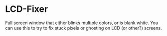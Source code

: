 LCD-Fixer
=========

Full screen window that either blinks multiple colors, or is blank white.  You can use this to try to fix stuck pixels or ghosting on LCD (or other?) screens.